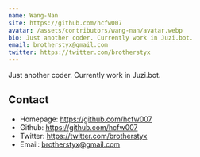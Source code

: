 ```yaml
---
name: Wang-Nan
site: https://github.com/hcfw007
avatar: /assets/contributors/wang-nan/avatar.webp
bio: Just another coder. Currently work in Juzi.bot.
email: brotherstyx@gmail.com
twitter: https://twitter.com/brotherstyx
---
```


Just another coder. Currently work in Juzi.bot.

## Contact

- Homepage: <https://github.com/hcfw007>
- Github: <https://github.com/hcfw007>
- Twitter: <https://twitter.com/brotherstyx>
- Email: <brotherstyx@gmail.com>
